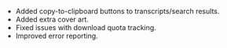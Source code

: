 * Added copy-to-clipboard buttons to transcripts/search results.
* Added extra cover art.
* Fixed issues with download quota tracking. 
* Improved error reporting.
